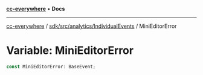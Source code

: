 [**cc-everywhere**](../../../../../index.md) • **Docs**

***

[cc-everywhere](../../../../../index.md) / [sdk/src/analytics/IndividualEvents](../index.md) / MiniEditorError

# Variable: MiniEditorError

```ts
const MiniEditorError: BaseEvent;
```
